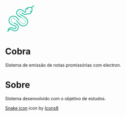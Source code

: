 <svg xmlns="http://www.w3.org/2000/svg" x="0px" y="0px"
width="100" height="100" align="right"
viewBox="0 0 172 172"
style=" fill:#000000;"><g fill="none" fill-rule="nonzero" stroke="none" stroke-width="1" stroke-linecap="butt" stroke-linejoin="miter" stroke-miterlimit="10" stroke-dasharray="" stroke-dashoffset="0" font-family="none" font-weight="none" font-size="none" text-anchor="none" style="mix-blend-mode: normal"><path d="M0,172v-172h172v172z" fill="none"></path><g fill="#1abc9c"><path d="M159.17978,10.72061c-1.10349,-0.03792 -2.05634,0.76611 -2.20459,1.86025c-0.16502,1.09548 -0.57927,2.29946 -1.38154,2.95205c-0.59134,0.4811 -1.12233,0.56568 -2.18779,0.69707c-1.06546,0.13139 -2.68747,0.26297 -4.19922,1.40254c-0.9986,0.75191 -1.88954,1.99705 -2.43975,3.79609c-2.46293,-1.50297 -5.4315,-2.0931 -8.44883,-2.07861c-7.7977,0.03797 -16.3987,3.77165 -21.32783,8.70078c-3.64203,3.64203 -5.49745,8.4166 -5.55557,13.19395c-0.0229,1.9602 0.58809,3.86021 1.16318,5.75293c-1.33018,-0.03335 -2.37944,-0.34047 -3.69111,-1.15899c-1.37877,-0.86038 -2.99162,-2.26639 -5.06006,-4.14883c-0.0014,0 -0.0028,0 -0.0042,0c-4.63949,-4.21811 -11.04045,-10.02773 -21.07168,-10.02774c-11.35231,0 -20.61816,9.27006 -20.61816,20.62236c0,5.9186 2.55004,11.55286 7.0127,15.49092c0.00419,0.00281 0.00839,0.00561 0.0126,0.0084c6.28963,5.47785 13.05326,9.22891 19.44658,12.78242l0.62568,0.34854c0.09705,0.05392 0.19814,0.10025 0.30234,0.13857c0.0014,0 0.0028,0 0.0042,0c0.23657,0.08778 0.48673,0.13327 0.73906,0.13438c0.0014,0 0.0028,0 0.0042,0c0.67446,-0.00254 1.30869,-0.32121 1.71328,-0.86084l0.0084,-0.0042v-0.0084c0.40106,-0.53951 0.52689,-1.23546 0.34014,-1.88125c0,-0.0014 0,-0.0028 0,-0.0042l-0.0042,-0.0042c-0.15891,-0.53859 -0.5221,-0.99371 -1.01201,-1.26816l-0.62568,-0.34854c-0.0014,0 -0.0028,0 -0.0042,0c-6.38971,-3.55151 -12.83669,-7.15077 -18.70332,-12.25752c-3.54825,-3.13114 -5.55977,-7.58071 -5.55977,-12.26592c0,-9.02109 7.29707,-16.32236 16.31816,-16.32236c8.39716,0 13.53912,4.68861 18.17842,8.90654c2.09181,1.90371 3.8294,3.46336 5.68154,4.61914c1.85214,1.15578 3.89414,1.86865 6.15605,1.86865c1.8405,0 3.19005,-0.94432 3.80029,-1.6083c0.57662,-0.626 0.72974,-1.53319 0.39053,-2.31377c-0.85052,-1.94887 -1.2674,-4.04764 -1.24297,-6.13926c0.03917,-3.2202 1.11901,-6.40572 3.25859,-9.04512h7.85674c0.77537,0.01097 1.49657,-0.39641 1.88746,-1.06613c0.39088,-0.66972 0.39088,-1.49803 0,-2.16775c-0.39088,-0.66972 -1.11209,-1.07709 -1.88746,-1.06613h-2.58252c4.13924,-2.43854 9.5529,-4.278 14.07158,-4.3c3.21089,-0.01548 5.82995,0.79508 7.5208,2.48594c0.20997,0.20997 0.40489,0.43357 0.58789,0.67188c0.07543,0.14427 0.167,0.27952 0.27295,0.40313c1.09088,1.63523 1.63132,3.82441 1.6251,6.40381c-0.00972,3.98088 -1.42729,8.67809 -3.43076,12.57666c-0.30948,-1.23747 -0.61907,-2.47537 -0.92803,-3.71211c-0.22018,-0.94122 -1.04138,-1.61982 -2.00723,-1.65869c-0.68261,-0.02814 -1.33797,0.26978 -1.76556,0.80262c-0.42759,0.53283 -0.57653,1.23716 -0.40123,1.89748c0.62769,2.51263 1.25764,5.02569 1.88545,7.5376c-0.26373,0.3071 -0.52624,0.63962 -0.79365,0.90703c0,0.0014 0,0.0028 0,0.0042c-2.85364,2.85552 -6.55068,4.27138 -10.28389,4.2958c-2.07146,0.01311 -4.1423,-0.40475 -6.07207,-1.25137c-0.88792,-0.38966 -1.92678,-0.13683 -2.53633,0.61728c-0.84804,1.04995 -3.40239,3.7373 -9.22148,3.7373c-7.79625,0 -12.75644,-4.50624 -17.22939,-8.57061c-0.21661,-0.19623 -0.47094,-0.34626 -0.74746,-0.44092l-0.14277,-0.15117l-0.74746,-0.13437l-1.72168,0.86504l-0.15957,0.88184c-0.03656,0.1318 -0.06046,0.26679 -0.07139,0.40313l-0.10918,0.61309l0.21416,0.22676c0.11482,0.35244 0.31878,0.66923 0.59209,0.91963c4.47105,4.06264 10.6458,9.6876 20.12266,9.6876c6.21659,0 9.60949,-2.5758 11.43867,-4.43018c2.09008,0.73168 4.22992,1.34084 6.41641,1.32695c4.80902,-0.03145 9.63,-1.88653 13.29893,-5.55557l0.0042,-0.0042c4.93694,-4.93955 8.6776,-13.56936 8.69658,-21.38242c0.00726,-3.02123 -0.59792,-5.99046 -2.11641,-8.44883c0.06317,-2.93179 0.79187,-3.75136 1.26396,-4.10684c0.46196,-0.34823 1.0018,-0.43105 2.1374,-0.57109c1.1356,-0.14004 2.84487,-0.38394 4.37559,-1.6293c2.07873,-1.6909 2.67928,-4.06023 2.91846,-5.64795c0.10051,-0.60979 -0.06623,-1.23334 -0.45767,-1.71159c-0.39144,-0.47825 -0.96973,-0.76494 -1.58735,-0.78695zM87.075,44.92744l-1.72168,0.86084l-0.34014,1.89805l1.31436,1.40674l0.74746,0.13437l1.72168,-0.86504l0.34014,-1.89805l-1.31436,-1.40674zM78.93691,45.35996l-1.72588,0.86084l-0.33594,1.89805l1.31436,1.40674l0.74746,0.13438l1.72168,-0.86504l0.34014,-1.89385l-1.31855,-1.41094zM77.4168,53.09912l-1.72168,0.86504l-0.34014,1.89385l1.31855,1.40674l0.74326,0.13437l1.72588,-0.86504l0.33594,-1.89385l-1.31436,-1.40674zM83.8626,58.69668c-0.9525,-0.01566 -1.80176,0.59727 -2.08695,1.5062c-0.28519,0.90893 0.06167,1.89717 0.85238,2.42847c3.82274,2.63492 7.85476,4.8762 11.98037,7.17227c7.82414,4.35391 15.68022,8.74018 22.5792,15.88984c4.19146,4.33961 6.49667,9.94359 6.53399,15.81846c0.03535,5.99685 -2.2862,11.61883 -6.58437,15.91504c-4.26097,4.26491 -9.88182,6.5992 -15.88984,6.60117h-0.04619c-3.94935,0 -7.8294,-1.05099 -11.21611,-3.03603c-0.0014,0 -0.0028,0 -0.0042,0c-9.1959,-5.38118 -15.63546,-14.0476 -21.45801,-21.94932h0.0042c-0.89051,-1.20886 -1.77644,-2.40932 -2.6623,-3.58613c-0.7143,-0.9497 -2.06324,-1.14052 -3.01294,-0.42622c-0.9497,0.7143 -1.14052,2.06324 -0.42622,3.01294c0.86853,1.15379 1.74742,2.3448 2.63711,3.55254c5.82186,7.90079 12.58026,17.15898 22.74717,23.1083v-0.0042c4.05229,2.37516 8.68046,3.62813 13.39131,3.62813h0.04619c7.12847,-0.00236 13.88155,-2.80774 18.93008,-7.86094c5.08443,-5.08209 7.88618,-11.85361 7.84414,-18.98467c-0.04438,-6.98644 -2.81022,-13.66721 -7.74336,-18.77471c-7.41942,-7.68815 -15.75589,-12.30938 -23.57861,-16.6625c-4.12609,-2.29634 -8.03708,-4.47613 -11.63184,-6.95391c-0.35291,-0.24974 -0.7729,-0.3873 -1.20518,-0.39473zM45.82607,68.58584c-7.12863,0.00925 -13.87778,2.81037 -18.92168,7.85674c-5.05043,5.04576 -7.84694,11.80474 -7.83994,18.94687c0.00697,7.28505 2.82785,14.0773 7.92813,19.01826c7.40429,7.17156 14.92484,9.34548 20.52998,10.95156c4.05756,1.16329 6.87128,1.98978 9.37266,4.09004c0.0014,0.0014 0.0028,0.0028 0.0042,0.0042c0.82425,0.68768 2.1752,2.13387 2.17519,4.40498c0,3.07797 -2.46919,5.54717 -5.54717,5.54717c-2.55587,0 -4.77581,-1.43509 -7.95752,-2.88486c-4.16185,-1.89175 -6.71575,-3.27119 -12.04756,-3.27119c-8.36202,0.00117 -13.70858,4.15904 -16.59531,9.1291c-2.88674,4.97006 -3.64422,10.64483 -4.01445,14.35713c-0.10688,1.10658 0.64741,2.11217 1.73967,2.31929c1.09226,0.20712 2.16231,-0.45255 2.46795,-1.52144c0,0 0.77524,-2.7163 2.82607,-5.45059c2.05084,-2.73429 5.1045,-5.29522 10.11172,-5.29521c3.45044,0 6.1657,1.91464 9.675,4.25381c3.5093,2.33917 7.79659,4.98027 13.79863,4.98027c12.19985,0 22.15928,-9.95943 22.15928,-22.15928c0,-6.57526 -2.97819,-12.82793 -8.10869,-17.13281c-5.27789,-4.43259 -10.893,-6.02881 -15.47832,-7.34443c-0.69986,-0.20027 -1.38036,-0.3908 -2.04082,-0.58789l-0.0042,0.0168l-0.60889,-0.10918l-1.72168,0.86504l-0.34014,1.89385l1.31436,1.40674l0.13857,0.0252l-0.0042,0.02099c0.69404,0.20711 1.38517,0.40506 2.08281,0.60469c4.58658,1.31598 9.3734,2.70278 13.89521,6.50039c4.19335,3.51669 6.57598,8.55847 6.57598,13.84063c0,9.86775 -7.99153,17.85928 -17.85928,17.85928c-4.77376,0 -7.99601,-1.98005 -11.41348,-4.25801c-3.41747,-2.27796 -7.04605,-4.97608 -12.06016,-4.97607c-4.41415,0 -7.54661,1.78674 -10.12012,3.90527c0.27217,-0.60879 0.37359,-1.28466 0.70547,-1.85606c2.32003,-3.99436 5.84918,-6.98652 12.879,-6.9875c4.66999,0 5.96224,0.92811 10.26709,2.88486c2.78239,1.26782 5.68906,3.27119 9.73799,3.27119c5.41023,0 9.84717,-4.43694 9.84717,-9.84717c0,-3.96499 -2.33423,-6.54727 -3.71631,-7.70137c-3.29073,-2.76304 -6.89502,-3.77107 -10.95156,-4.93408c-5.60496,-1.60602 -12.03751,-3.42932 -18.72432,-9.90596c-4.26083,-4.12774 -6.61205,-9.74499 -6.61797,-15.93184c-0.00581,-6.02447 2.32111,-11.64311 6.58017,-15.89824c4.25554,-4.25947 9.86856,-6.59221 15.88145,-6.60117h0.021c4.26395,0 8.74977,1.24103 12.09375,3.30478c6.65649,4.11048 11.87593,11.09987 17.03623,18.10283l0.14697,-0.10918l1.02041,1.09599l0.74746,0.13018l1.72168,-0.86084l0.34014,-1.89805l-0.71807,-0.76426l0.20156,-0.14697c-5.15987,-7.00224 -10.6048,-14.49411 -18.23721,-19.20723c-4.12512,-2.54584 -9.27728,-3.94726 -14.35293,-3.94726zM45.60352,80.91475l-1.72168,0.86504l-0.34014,1.89805l1.31436,1.40674l0.74746,0.13018l1.72168,-0.86084l0.34014,-1.89805l-1.31855,-1.40674zM97.72842,81.21709l-1.72168,0.86084l-0.34014,1.89805l1.31436,1.40674l0.74746,0.13438l1.72168,-0.86504l0.34014,-1.89385l-1.31436,-1.40674zM53.67022,83.41748l-1.72168,0.86084l-0.34014,1.89805l1.31436,1.40674l0.74746,0.13438l1.72168,-0.86504l0.34014,-1.89385l-1.31855,-1.40674zM37.75098,83.95918l-1.72168,0.86504l-0.34014,1.89805l1.31856,1.40674l0.74326,0.13018l1.72168,-0.86084l0.34014,-1.89805l-1.31436,-1.40674zM104.8209,86.06719l-1.72168,0.86504l-0.34014,1.89385l1.31855,1.40674l0.74326,0.13438l1.72168,-0.86504l0.34014,-1.89385l-1.31436,-1.40674zM59.88926,89.32158l-1.72168,0.86084l-0.34014,1.89805l1.31436,1.40674l0.74746,0.13438l1.72168,-0.86504l0.34014,-1.89385l-1.31855,-1.41094zM33.68613,91.33301l-1.72168,0.86084l-0.34014,1.89805l1.31856,1.40674l0.74326,0.13438l1.72168,-0.86504l0.34014,-1.89385l-1.31436,-1.40674zM111.03154,91.98809l-1.72588,0.86084l-0.33594,1.89805l1.31436,1.40674l0.74746,0.13438l1.72168,-0.86504l0.34014,-1.89385l-1.31855,-1.40674zM82.09473,97.95938l-1.72168,0.86084l-0.34014,1.89805l1.31436,1.40674l0.74746,0.13437l1.72168,-0.86504l0.34014,-1.89385l-1.31855,-1.41094zM35.27344,99.60547l-1.72168,0.86504l-0.34014,1.89385l1.31436,1.40674l0.74746,0.13438l1.72168,-0.86084l0.34014,-1.89805l-1.31436,-1.40674zM113.53008,100.03379l-1.72168,0.86504l-0.34014,1.89385l1.31855,1.40674l0.74326,0.13437l1.72588,-0.86084l0.33594,-1.89805l-1.31436,-1.40674zM87.81826,104.36738l-1.72168,0.86084l-0.34014,1.89805l1.31855,1.40674l0.74326,0.13438l1.72168,-0.86504l0.34014,-1.89385l-1.31436,-1.40674zM41.54287,105.38359l-1.72168,0.86084l-0.34014,1.89805l1.31855,1.40674l0.74326,0.13438l1.72588,-0.86504l0.33594,-1.89385l-1.31436,-1.40674zM110.23789,107.77715l-1.72168,0.86084l-0.34014,1.89805l1.31855,1.40674l0.74326,0.13438l1.72168,-0.86504l0.34014,-1.89385l-1.31436,-1.40674zM94.54541,109.69199l-1.72168,0.86504l-0.34014,1.89805l1.31436,1.40674l0.74746,0.13018l1.72168,-0.86084l0.34014,-1.89805l-1.31436,-1.40674zM102.74228,111.61103l-1.72168,0.86504l-0.34014,1.89385l1.31436,1.40674l0.74746,0.13437l1.72168,-0.86504l0.34014,-1.89385l-1.31856,-1.40674z"></path></g></g></svg>
# Cobra
Sistema de emissão de notas promissórias com electron.

# Sobre
   
 Sistema desenvolvido com o objetivo de estudos.

<a target="_blank" href="https://icons8.com/icons/set/snake">Snake icon</a> icon by <a target="_blank" href="https://icons8.com">Icons8</a>